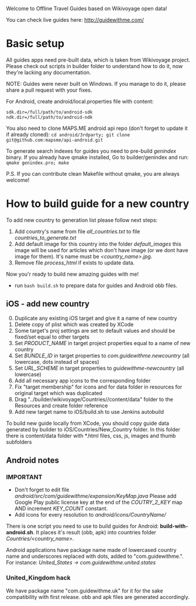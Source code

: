 Welcome to Offline Travel Guides based on Wikivoyage open data!

You can check live guides here: http://guidewithme.com/

# Basic setup

All guides apps need pre-built data, which is taken from Wikivoyage project.
Please check out scripts in builder folder to understand how to do it, now they're lacking any documentation.

NOTE: Guides were never built on Windows. If you manage to do it, please
share a pull request with your fixes.

For Android, create android/local.properties file with content:
```
sdk.dir=/full/path/to/android-sdk
ndk.dir=/full/path/to/android-ndk
```
You also need to clone MAPS.ME android api repo (don't forget to update it if already cloned):
```cd android/3rdparty; git clone git@github.com:mapsme/api-android.git```

To generate search indexes for guides you need to pre-build *genindex* binary.
If you already have qmake installed, Go to builder/genindex and run:
```qmake genindex.pro; make```

P.S. If you can contribute clean Makefile without qmake, you are always welcome!

# How to build guide for a new country

To add new country to generation list please follow next steps:

1. Add country's name from file *all_countries.txt* to
 file *countries_to_generate.txt*
2. Add default image for this country into the folder *default_images*
this image will be used for articles which don't have image (or we dont have
image for them). It's name must be *&lt;country_name&gt;.jpg*.
3. Remove file *process_html* if exists to update data.

Now you'r ready to build new amazing guides with me!
* run `bash build.sh` to prepare data for guides and Android obb files.

## iOS - add new country

0. Duplicate any existing iOS target and give it a name of new country
1. Delete copy of plist which was created by XCode
2. Some target's proj settings are set to default values and should be fixed/set equal to other targets
3. Set *PRODUCT_NAME* in target project properties equal to a name of new country
4. Set *BUNDLE_ID* in target properties to *com.guidewithme.newcountry* (all lowercase, dots instead of spaces)
5. Set *URL_SCHEME* in target properties to *guidewithme-newcountry* (all lowercase)
6. Add all necessary app icons to the corresponding folder
7. Fix "target membership" for icons and for data folder in resources for original target which was duplicated
8. Drag "../builder/wikivoyage/Countries/<Country Name>/content/data" folder to the Resources and create folder reference
9. Add new target name to iOS/build.sh to use Jenkins autobuild

To build new guide locally from XCode, you should copy guide data generated by builder to iOS/Countries/New_Country folder.
In this folder there is content/data folder with *.html files, css, js, images and thumb subfolders


## Android notes

### IMPORTANT
* Don't forget to edit file *android/src/com/guidewithme/expansion/KeyMap.java*
Please add Google Play public license key at the end of the *COUTRY_2_KEY* map AND increment *KEY_COUNT* constant. 
* Add icons for every resolution to *android/icons/CountryName/*

There is one script you need to use to build guides for Android:
 **build-with-android.sh**. It places it's result (obb, apk) into countries
 folder *Countries/&lt;country_name&gt;*.

Android applications have package name made of lowercased country name
and underscores replaced with dots, added to "com.guidewithme.". For instance:
*United_States -> com.guidewithme.united.states*


### United_Kingdom hack
We have package name "com.guidewithme.uk" for it for the sake compatibility
with first release. obb and apk files are generated accordingly.
